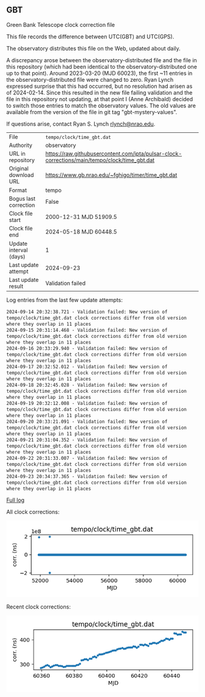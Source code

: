 
## GBT

Green Bank Telescope clock correction file

This file records the difference between UTC(GBT) and UTC(GPS).

The observatory distributes this file on the Web, updated about daily.

A discrepancy arose between the observatory-distributed file and the
file in this repository (which had been identical to the 
observatory-distributed one up to that point). Around 
2023-03-20 (MJD 60023), the first ~11 entries in the 
observatory-distributed file were changed to zero.
Ryan Lynch expressed surprise that this had occurred, but no
resolution had arisen as of 2024-02-14. Since this resulted in
the new file failing validation and the file in this repository
not updating, at that point I (Anne Archibald) decided to
switch those entries to match the observatory values. The old values
are available from the version of the file in git tag 
"gbt-mystery-values".

If questions arise, contact Ryan S. Lynch <rlynch@nrao.edu>.

|     |     |
|:--- |:--- |
| File | `tempo/clock/time_gbt.dat` |
| Authority | observatory |
| URL in repository | <https://raw.githubusercontent.com/ipta/pulsar-clock-corrections/main/tempo/clock/time_gbt.dat> |
| Original download URL | <https://www.gb.nrao.edu/~fghigo/timer/time_gbt.dat> |
| Format | tempo |
| Bogus last correction | False |
| Clock file start | 2000-12-31 MJD 51909.5 |
| Clock file end | 2024-05-18 MJD 60448.5 |
| Update interval (days) | 1 |
| Last update attempt | 2024-09-23 |
| Last update result | Validation failed |

Log entries from the last few update attempts:
```
2024-09-14 20:32:38.721 - Validation failed: New version of tempo/clock/time_gbt.dat clock corrections differ from old version where they overlap in 11 places
2024-09-15 20:31:14.468 - Validation failed: New version of tempo/clock/time_gbt.dat clock corrections differ from old version where they overlap in 11 places
2024-09-16 20:33:29.940 - Validation failed: New version of tempo/clock/time_gbt.dat clock corrections differ from old version where they overlap in 11 places
2024-09-17 20:32:52.012 - Validation failed: New version of tempo/clock/time_gbt.dat clock corrections differ from old version where they overlap in 11 places
2024-09-18 20:32:45.028 - Validation failed: New version of tempo/clock/time_gbt.dat clock corrections differ from old version where they overlap in 11 places
2024-09-19 20:32:12.008 - Validation failed: New version of tempo/clock/time_gbt.dat clock corrections differ from old version where they overlap in 11 places
2024-09-20 20:33:21.091 - Validation failed: New version of tempo/clock/time_gbt.dat clock corrections differ from old version where they overlap in 11 places
2024-09-21 20:31:04.352 - Validation failed: New version of tempo/clock/time_gbt.dat clock corrections differ from old version where they overlap in 11 places
2024-09-22 20:31:33.007 - Validation failed: New version of tempo/clock/time_gbt.dat clock corrections differ from old version where they overlap in 11 places
2024-09-23 20:34:37.365 - Validation failed: New version of tempo/clock/time_gbt.dat clock corrections differ from old version where they overlap in 11 places
```
[Full log](https://raw.githubusercontent.com/ipta/pulsar-clock-corrections/main/log/tempo/clock/time_gbt.dat.log)


All clock corrections:

![plot of all clock corrections](time_gbt.dat.png "All corrections")

Recent clock corrections:

![plot of recent clock corrections](time_gbt.dat.short.png "Recent corrections")


